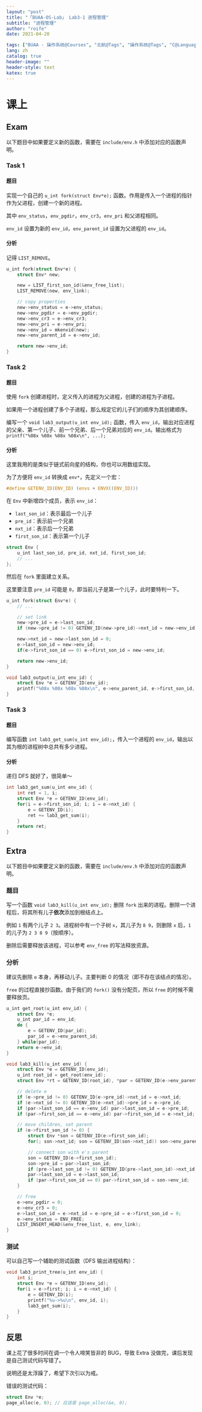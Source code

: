 ```yaml
---
layout: "post"
title: "「BUAA-OS-Lab」 Lab3-1 进程管理"
subtitle: "进程管理"
author: "roife"
date: 2021-04-20

tags: ["BUAA - 操作系统@Courses", "北航@Tags", "操作系统@Tags", "C@Languages"]
lang: zh
catalog: true
header-image: ""
header-style: text
katex: true
---
```


# 课上

## Exam

以下题目中如果要定义新的函数，需要在 `include/env.h` 中添加对应的函数声明。

### Task 1

#### 题目

实现一个自己的 `u_int fork(struct Env*e);` 函数。作用是传入一个进程的指针作为父进程，创建一个新的进程。

其中 `env_status`，`env_pgdir`，`env_cr3`，`env_pri` 和父进程相同。

`env_id` 设置为新的 `env_id`，`env_parent_id` 设置为父进程的 `env_id`。

#### 分析

记得 `LIST_REMOVE`。

```c
u_int fork(struct Env*e) {
    struct Env* new;

    new = LIST_first_son_id(&env_free_list);
    LIST_REMOVE(new, env_link);

    // copy properties
    new->env_status = e->env_status;
    new->env_pgdir = e->env_pgdir;
    new->env_cr3 = e->env_cr3;
    new->env_pri = e->env_pri;
    new->env_id = mkenvid(new);
    new->env_parent_id = e->env_id;

    return new->env_id;
}
```

### Task 2

#### 题目

使用 `fork` 创建进程时，定义传入的进程为父进程，创建的进程为子进程。

如果用一个进程创建了多个子进程，那么规定它的儿子们的顺序为其创建顺序。

编写一个 `void lab3_output(u_int env_id);` 函数，传入 `env_id`，输出对应进程的父亲、第一个儿子、前一个兄弟、后一个兄弟对应的 `env_id`。输出格式为 `printf("%08x %08x %08x %08x\n", ...);`

#### 分析

这里我用的是类似于链式前向星的结构，你也可以用数组实现。

为了方便将 `env_id` 转换成 `env*`，先定义一个宏：

```c
#define GETENV_ID(ENV_ID) (envs + ENVX((ENV_ID)))
```

在 `Env` 中新增四个成员，表示 `env_id`：
- `last_son_id`：表示最后一个儿子
- `pre_id`：表示前一个兄弟
- `nxt_id`：表示后一个兄弟
- `first_son_id`：表示第一个儿子

```c
struct Env {
    u_int last_son_id, pre_id, nxt_id, first_son_id;
    // ...
};
```

然后在 `fork` 里面建立关系。

这里要注意 `pre_id` 可能是 `0`，即当前儿子是第一个儿子，此时要特判一下。

```c
u_int fork(struct Env*e) {
    // ...

    // set link
    new->pre_id = e->last_son_id;
    if (new->pre_id != 0) GETENV_ID(new->pre_id)->nxt_id = new->env_id;

    new->nxt_id = new->last_son_id = 0;
    e->last_son_id = new->env_id;
    if(e->first_son_id == 0) e->first_son_id = new->env_id;

    return new->env_id;
}

void lab3_output(u_int env_id) {
    struct Env *e = GETENV_ID(env_id);
    printf("%08x %08x %08x %08x\n", e->env_parent_id, e->first_son_id, e->pre_id, e->nxt_id);
}
```

### Task 3

#### 题目

编写函数 `int lab3_get_sum(u_int env_id);`，传入一个进程的 `env_id`，输出以其为根的进程树中总共有多少进程。

#### 分析

递归 DFS 就好了，很简单～

```c
int lab3_get_sum(u_int env_id) {
    int ret = 1, i;
    struct Env *e = GETENV_ID(env_id);
    for(i = e->first_son_id; i; i = e->nxt_id) {
        e = GETENV_ID(i);
        ret += lab3_get_sum(i);
    }
    return ret;
}
```

## Extra

以下题目中如果要定义新的函数，需要在 `include/env.h` 中添加对应的函数声明。

### 题目

写一个函数 `void lab3_kill(u_int env_id);` 删除 `fork` 出来的进程。删除一个进程后，将其所有儿子**依次**添加到根结点上。

例如 `1` 有两个儿子 `2 3`。进程树中有一个子树 `x`，其儿子为 `8 9`，则删除 `x` 后，`1` 的儿子为 `2 3 8 9`（按顺序）。

删除后需要释放该进程，可以参考 `env_free` 的写法释放资源。

### 分析

建议先删除 `e` 本身，再移动儿子。主要判断 0 的情况（即不存在该结点的情况）。

`free` 的过程直接抄函数。由于我们的 `fork()` 没有分配页，所以 `free` 的时候不需要释放页。

```c
u_int get_root(u_int env_id) {
    struct Env *e;
    u_int par_id = env_id;
    do {
        e = GETENV_ID(par_id);
        par_id = e->env_parent_id;
    } while(par_id);
    return e->env_id;
}

void lab3_kill(u_int env_id) {
    struct Env *e = GETENV_ID(env_id);
    u_int root_id = get_root(env_id);
    struct Env *rt = GETENV_ID(root_id), *par = GETENV_ID(e->env_parent_id);

    // delete e
    if (e->pre_id != 0) GETENV_ID(e->pre_id)->nxt_id = e->nxt_id;
    if (e->nxt_id != 0) GETENV_ID(e->nxt_id)->pre_id = e->pre_id;
    if (par->last_son_id == e->env_id) par->last_son_id = e->pre_id;
    if (par->first_son_id == e->env_id) par->first_son_id = e->nxt_id;

    // move children, set parent
    if (e->first_son_id != 0) {
        struct Env *son = GETENV_ID(e->first_son_id);
        for(; son->nxt_id; son = GETENV_ID(son->nxt_id)) son->env_parent_id = root_id;

        // connect son with e's parent
        son = GETENV_ID(e->first_son_id);
        son->pre_id = par->last_son_id;
        if (pre->last_son_id != 0) GETENV_ID(pre->last_son_id)->nxt_id = son->env_id;
        par->last_son_id = e->last_son_id;
        if (par->first_son_id == 0) par->first_son_id = son->env_id;
    }

    // free
    e->env_pgdir = 0;
    e->env_cr3 = 0;
    e->last_son_id = e->nxt_id = e->pre_id = e->first_son_id = 0;
    e->env_status = ENV_FREE;
    LIST_INSERT_HEAD(&env_free_list, e, env_link);
}
```

### 测试

可以自己写一个辅助的测试函数（DFS 输出进程结构）：

```c
void lab3_print_tree(u_int env_id) {
    int i;
    struct Env *e = GETENV_ID(env_id);
    for(i = e->first; i; i = e->nxt_id) {
        e = GETENV_ID(i);
        printf("%u->%u\n", env_id, i);
        lab3_get_sum(i);
    }
}
```

## 反思

课上花了很多时间在调一个令人啼笑皆非的 BUG，导致 Extra 没做完，课后发现是自己测试代码写错了。

说明还是太浮躁了，希望下次引以为戒。

错误的测试代码：

```c
struct Env *e;
page_alloc(e, 0); // 应该是 page_alloc(&e, 0);
```
